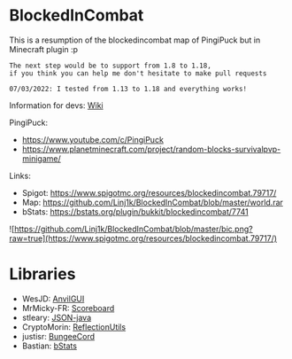 # BlockedInCombat
This is a resumption of the blockedincombat map of PingiPuck but in Minecraft plugin :p

```
The next step would be to support from 1.8 to 1.18,
if you think you can help me don't hesitate to make pull requests

07/03/2022: I tested from 1.13 to 1.18 and everything works!
```
Information for devs: [Wiki](https://github.com/Linj1k/BlockedInCombat/wiki/For-Dev)

PingiPuck: 
  - https://www.youtube.com/c/PingiPuck
  - https://www.planetminecraft.com/project/random-blocks-survivalpvp-minigame/

Links:
  - Spigot: https://www.spigotmc.org/resources/blockedincombat.79717/
  - Map: https://github.com/Linj1k/BlockedInCombat/blob/master/world.rar
  - bStats: https://bstats.org/plugin/bukkit/blockedincombat/7741

![https://github.com/Linj1k/BlockedInCombat/blob/master/bic.png?raw=true](https://www.spigotmc.org/resources/blockedincombat.79717/)

# Libraries
  - WesJD: [AnvilGUI](https://github.com/WesJD/AnvilGUI/tree/master)
  - MrMicky-FR: [Scoreboard](https://github.com/MrMicky-FR/FastBoard)
  - stleary: [JSON-java](https://github.com/stleary/JSON-java)
  - CryptoMorin: [ReflectionUtils](https://github.com/CryptoMorin/XSeries/blob/master/src/main/java/com/cryptomorin/xseries/ReflectionUtils.java)
  - justisr: [BungeeCord](https://gist.github.com/justisr/e9034b7952e0801e687e)
  - Bastian: [bStats](https://bstats.org/)
